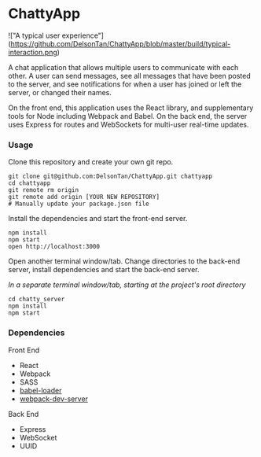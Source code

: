 ChattyApp
=====================

!["A typical user experience"] (https://github.com/DelsonTan/ChattyApp/blob/master/build/typical-interaction.png)

A chat application that allows multiple users to communicate with each other. A user can send messages, see all messages that have been posted to the server, and see notifications for when a user has joined or left the server, or changed their names. 

On the front end, this application uses the React library, and supplementary tools for Node including Webpack and Babel. On the back end, the server uses Express for routes and WebSockets for multi-user real-time updates.

### Usage

Clone this repository and create your own git repo.

```
git clone git@github.com:DelsonTan/ChattyApp.git chattyapp
cd chattyapp
git remote rm origin
git remote add origin [YOUR NEW REPOSITORY]
# Manually update your package.json file
```

Install the dependencies and start the front-end server.

```
npm install
npm start
open http://localhost:3000
```

Open another terminal window/tab. Change directories to the back-end server, install dependencies and start the back-end server.

*In a separate terminal window/tab, starting at the project's root directory*
```
cd chatty_server
npm install
npm start
```

### Dependencies

Front End
* React
* Webpack
* SASS
* [babel-loader](https://github.com/babel/babel-loader)
* [webpack-dev-server](https://github.com/webpack/webpack-dev-server)


Back End
* Express
* WebSocket
* UUID 

